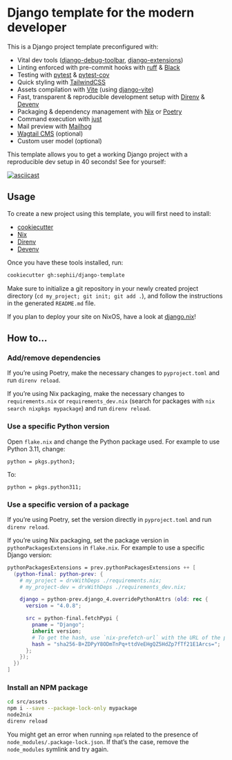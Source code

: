 # Django template for the modern developer

This is a Django project template preconfigured with:

* Vital dev tools ([django-debug-toolbar](https://github.com/jazzband/django-debug-toolbar/), [django-extensions](https://github.com/django-extensions/django-extensions/))
* Linting enforced with pre-commit hooks with [ruff](https://github.com/charliermarsh/ruff) & [Black](https://github.com/psf/black)
* Testing with [pytest](https://docs.pytest.org/) & [pytest-cov](https://pypi.org/project/pytest-cov/)
* Quick styling with [TailwindCSS](https://tailwindcss.com/)
* Assets compilation with [Vite](https://vitejs.dev/) (using [django-vite](https://github.com/MrBin99/django-vite))
* Fast, transparent & reproducible development setup with [Direnv](https://direnv.net/) & [Devenv](https://devenv.sh/)
* Packaging & dependency management with [Nix](https://nixos.org/) or [Poetry](https://python-poetry.org/)
* Command execution with [just](https://just.systems/)
* Mail preview with [Mailhog](https://github.com/mailhog/MailHog)
* [Wagtail CMS](https://wagtail.org/) (optional)
* Custom user model (optional)

This template allows you to get a working Django project with a reproducible dev
setup in 40 seconds! See for yourself:

[![asciicast](https://asciinema.org/a/MKghHwn6URYEGeHm0I3Z1uJqY.svg)](https://asciinema.org/a/MKghHwn6URYEGeHm0I3Z1uJqY)

## Usage

To create a new project using this template, you will first need to install:

* [cookiecutter](https://github.com/cookiecutter/cookiecutter)
* [Nix](https://nixos.org/)
* [Direnv](https://github.com/direnv/direnv)
* [Devenv](https://devenv.sh/)

Once you have these tools installed, run:

```sh
cookiecutter gh:sephii/django-template
```

Make sure to initialize a git repository in your newly created project directory
(`cd my_project; git init; git add .`), and follow the instructions in the
generated `README.md` file.

If you plan to deploy your site on NixOS, have a look at
[django.nix](https://github.com/sephii/django.nix)!

## How to…

### Add/remove dependencies

If you’re using Poetry, make the necessary changes to `pyproject.toml` and run `direnv reload`.

If you’re using Nix packaging, make the necessary changes to `requirements.nix`
or `requirements_dev.nix` (search for packages with `nix search nixpkgs mypackage`)
and run `direnv reload`.

### Use a specific Python version

Open `flake.nix` and change the Python package used. For example to use Python 3.11, change:

```
python = pkgs.python3;
```

To:

```
python = pkgs.python311;
```

### Use a specific version of a package

If you’re using Poetry, set the version directly in `pyproject.toml` and run `direnv reload`.

If you’re using Nix packaging, set the package version in
`pythonPackagesExtensions` in `flake.nix`. For example to use a specific Django
version:

```nix
pythonPackagesExtensions = prev.pythonPackagesExtensions ++ [
  (python-final: python-prev: {
    # my_project = drvWithDeps ./requirements.nix;
    # my_project-dev = drvWithDeps ./requirements_dev.nix;

    django = python-prev.django_4.overridePythonAttrs (old: rec {
      version = "4.0.8";

      src = python-final.fetchPypi {
        pname = "Django";
        inherit version;
        # To get the hash, use `nix-prefetch-url` with the URL of the package on PyPI
        hash = "sha256-B+ZDPyY8ODmTnPq+ttdVeEHgQZ5HdZp7fTf21E1Arcs=";
      };
    });
  })
]
```

### Install an NPM package

``` sh
cd src/assets
npm i --save --package-lock-only mypackage
node2nix
direnv reload
```

You might get an error when running `npm` related to the presence of
`node_modules/.package-lock.json`. If that’s the case, remove the `node_modules`
symlink and try again.
